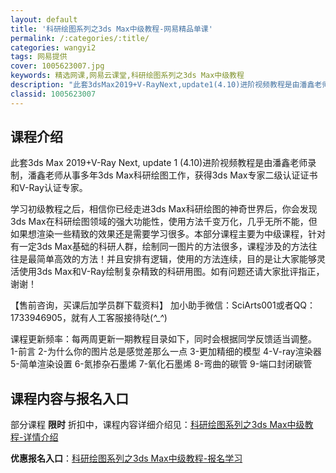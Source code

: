 ```yaml
---
layout: default
title: '科研绘图系列之3ds Max中级教程-网易精品单课'
permalink: /:categories/:title/
categories: wangyi2
tags: 网易提供
cover: 1005623007.jpg
keywords: 精选网课,网易云课堂,科研绘图系列之3ds Max中级教程
description: "此套3dsMax2019+V-RayNext,update1(4.10)进阶视频教程是由潘鑫老师录制，潘鑫老师从事多年3dsMax科研绘图工作，获得3dsMax专家二级认证证书和V-Ray认"
classid: 1005623007
---
```


## 课程介绍

此套3ds Max 2019+V-Ray Next, update 1 (4.10)进阶视频教程是由潘鑫老师录制，潘鑫老师从事多年3ds Max科研绘图工作，获得3ds Max专家二级认证证书和V-Ray认证专家。

学习初级教程之后，相信你已经走进3ds Max科研绘图的神奇世界后，你会发现3ds Max在科研绘图领域的强大功能性，使用方法千变万化，几乎无所不能，但如果想渲染一些精致的效果还是需要学习很多。本部分课程主要为中级课程，针对有一定3ds Max基础的科研人群，绘制同一图片的方法很多，课程涉及的方法往往是最简单高效的方法！并且安排有逻辑，使用的方法连续，目的是让大家能够灵活使用3ds Max和V-Ray绘制复杂精致的科研用图。如有问题还请大家批评指正，谢谢！

【售前咨询，买课后加学员群下载资料】
加小助手微信：SciArts001或者QQ：1733946905，就有人工客服接待哒(*^_^*)

课程更新频率：每两周更新一期教程目录如下，同时会根据同学反馈适当调整。
1-前言
2-为什么你的图片总是感觉差那么一点
3-更加精细的模型
4-V-ray渲染器
5-简单渲染设置
6-氮掺杂石墨烯
7-氧化石墨烯
8-弯曲的碳管
9-端口封闭碳管

## 课程内容与报名入口

部分课程 **限时** 折扣中，课程内容详细介绍见：[科研绘图系列之3ds Max中级教程-详情介绍](https://study.163.com/course/introduction/1005623007.htm?share=1&shareId=1025206652&utm_campaign=share&utm_medium=iphoneShare&utm_source=&utm_u=1025206652)

**优惠报名入口**：[科研绘图系列之3ds Max中级教程-报名学习](https://study.163.com/course/introduction/1005623007.htm?share=1&shareId=1025206652&utm_campaign=share&utm_medium=iphoneShare&utm_source=&utm_u=1025206652)

